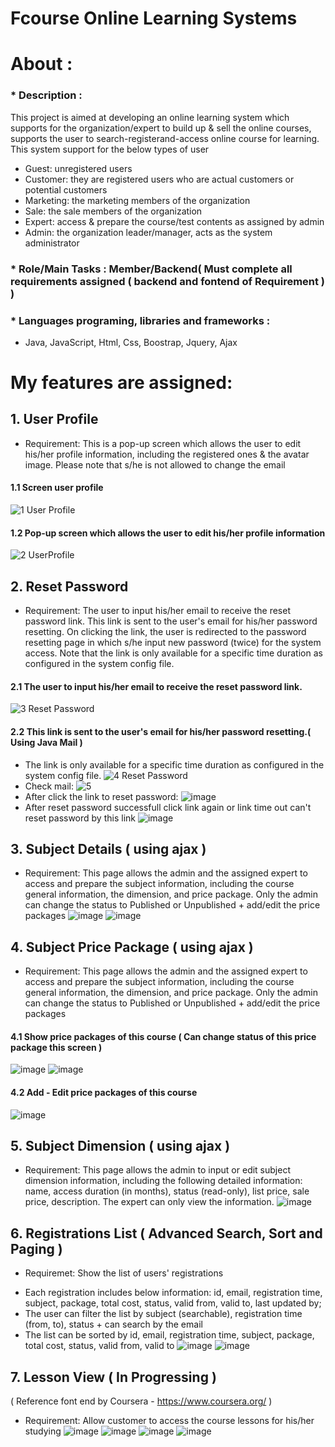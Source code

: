 # Fcourse Online Learning Systems
# About : 
   ### * Description : 
   This project is aimed at developing an online learning system which supports for the organization/expert to build up & sell the online courses, 
   supports the user to search-registerand-access online course for learning. This system support for the below types of user
   - Guest: unregistered users
   - Customer: they are registered users who are actual customers or potential customers
   - Marketing: the marketing members of the organization
   - Sale: the sale members of the organization
   - Expert: access & prepare the course/test contents as assigned by admin
   - Admin: the organization leader/manager, acts as the system administrator
   ### * Role/Main Tasks : Member/Backend( Must complete all requirements assigned ( backend and fontend of Requirement )  )
   ### * Languages programing, libraries and frameworks : 
  - Java, JavaScript, Html, Css, Boostrap, Jquery, Ajax
# My features are assigned: 
## 1. User Profile
 * Requirement: This is a pop-up screen which allows the user to edit his/her profile information, including the registered ones & the avatar image. 
Please note that s/he is not allowed to change the email
#### 1.1 Screen user profile
![1  User Profile](https://user-images.githubusercontent.com/99120557/178021463-53bb11e0-d219-46dd-a760-ad8b422e09e5.JPG)
#### 1.2 Pop-up screen which allows the user to edit his/her profile information
![2 UserProfile](https://user-images.githubusercontent.com/99120557/178022762-e70fbe17-2ba3-4ee7-8b01-1f4af6759ace.JPG)
## 2. Reset Password
 * Requirement: 
 The user to input his/her email to receive the reset password link. This link is sent to the user's email for his/her password resetting. 
 On clicking the link, the user is redirected to the password resetting page in which s/he input new password (twice) for the system access.
 Note that the link is only available for a specific time duration as configured in the system config file. 
#### 2.1 The user to input his/her email to receive the reset password link.
![3 Reset Password](https://user-images.githubusercontent.com/99120557/178027005-47cb2318-bd9f-40c7-86b6-c9e3659df71a.JPG)
#### 2.2 This link is sent to the user's email for his/her password resetting.( Using Java Mail )
- The link is only available for a specific time duration as configured in the system config file.
![4 Reset Password](https://user-images.githubusercontent.com/99120557/178027299-66dda9a7-ba8e-41ff-ab9f-165b5dca3a82.JPG)
- Check mail:
![5](https://user-images.githubusercontent.com/99120557/178027700-651c5798-2cc6-4251-ad56-7afa904ad233.JPG)
- After click the link to reset password: 
![image](https://user-images.githubusercontent.com/99120557/178028003-e1daeb17-197b-4057-872b-5d7d2f87d184.png)
 - After reset password successfull click link again or link time out can't reset password by this link
 ![image](https://user-images.githubusercontent.com/99120557/178028553-dc9460b2-7810-49ae-9350-36f2c7e15937.png)
## 3. Subject Details ( using ajax )
 * Requirement: 
 This page allows the admin and the assigned expert to access and prepare the subject information, including the course general information, 
 the dimension, and price package. Only the admin can change the status to Published or Unpublished + add/edit the price packages
![image](https://user-images.githubusercontent.com/99120557/178029457-e21f7038-5320-4df6-8b6b-c959ca9be37d.png)
![image](https://user-images.githubusercontent.com/99120557/178033502-30d4f688-7a1c-4ace-b61e-58326d98f98c.png)
## 4. Subject Price Package ( using ajax )
 * Requirement:
 This page allows the admin and the assigned expert to access and prepare the subject information, including the course general information, 
 the dimension, and price package. Only the admin can change the status to Published or Unpublished + add/edit the price packages
#### 4.1 Show price packages of this course ( Can change status of this price package this screen )
![image](https://user-images.githubusercontent.com/99120557/178030384-7308fad7-fc92-4f04-bc8f-7d574efd61b2.png)
![image](https://user-images.githubusercontent.com/99120557/178033630-c6bc76f8-c0b6-459a-8e1e-f06a740d5cb9.png)
#### 4.2 Add - Edit price packages of this course
![image](https://user-images.githubusercontent.com/99120557/178030748-392b0ffe-2f20-47db-8634-6c40f7148608.png)
## 5. Subject Dimension ( using ajax )
* Requirement: 
 This page allows the admin to input or edit subject dimension information, 
 including the following detailed information: name, access duration (in months), status (read-only), list price, sale price, description. 
 The expert can only view the information.
![image](https://user-images.githubusercontent.com/99120557/178031363-e1f466e5-6260-4755-a132-4f85e77d5b58.png)
## 6. Registrations List ( Advanced Search, Sort and Paging ) 
* Requiremet: 
Show the list of users' registrations
- Each registration includes below information: id, email, registration time, subject,  package, total cost, status, valid from, valid to, last updated by;
- The user can filter the list by subject (searchable), registration time (from, to), status + can search by the email
- The list can be sorted by id, email, registration time, subject, package, total cost, status, valid from, valid to
![image](https://user-images.githubusercontent.com/99120557/178031815-e9866958-0f90-477d-b950-65b9506e0345.png)
![image](https://user-images.githubusercontent.com/99120557/178032291-a4bb387f-0077-4083-a8ea-25553e1a0726.png)
## 7. Lesson View ( In Progressing ) 
( Reference font end by Coursera - https://www.coursera.org/ )
* Requirement: 
Allow customer to access the course lessons for his/her studying
![image](https://user-images.githubusercontent.com/99120557/180927142-3f95a427-5556-4b67-917b-39cff921411b.png)
![image](https://user-images.githubusercontent.com/99120557/180927210-9dee4d95-f11b-4654-8655-f4d7781304e6.png)
![image](https://user-images.githubusercontent.com/99120557/180927331-bbb39090-b49c-429a-87cd-80154208f933.png)
![image](https://user-images.githubusercontent.com/99120557/180927444-0abf6cbd-bc79-440a-8c6a-0779b12908e9.png)

